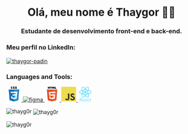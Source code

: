 <h1 align="center">Olá, meu nome é Thaygor 👋🏼</h1>
<h3 align="center">Estudante de desenvolvimento front-end e back-end.</h3>

<h3 align="left">Meu perfil no LinkedIn:</h3>
<p align="left">
<a href="https://linkedin.com/in/thaygor-padin" target="blank"><img align="center" src="https://raw.githubusercontent.com/rahuldkjain/github-profile-readme-generator/master/src/images/icons/Social/linked-in-alt.svg" alt="thaygor-padin" height="30" width="40" /></a>
</p>

<h3 align="left">Languages and Tools:</h3>
<p align="left"> <a href="https://www.w3schools.com/css/" target="_blank" rel="noreferrer"> <img src="https://raw.githubusercontent.com/devicons/devicon/master/icons/css3/css3-original-wordmark.svg" alt="css3" width="40" height="40"/> </a> <a href="https://www.figma.com/" target="_blank" rel="noreferrer"> <img src="https://www.vectorlogo.zone/logos/figma/figma-icon.svg" alt="figma" width="40" height="40"/> </a> <a href="https://www.w3.org/html/" target="_blank" rel="noreferrer"> <img src="https://raw.githubusercontent.com/devicons/devicon/master/icons/html5/html5-original-wordmark.svg" alt="html5" width="40" height="40"/> </a> <a href="https://developer.mozilla.org/en-US/docs/Web/JavaScript" target="_blank" rel="noreferrer"> <img src="https://raw.githubusercontent.com/devicons/devicon/master/icons/javascript/javascript-original.svg" alt="javascript" width="40" height="40"/> </a> <a href="https://reactjs.org/" target="_blank" rel="noreferrer"> <img src="https://raw.githubusercontent.com/devicons/devicon/master/icons/react/react-original-wordmark.svg" alt="react" width="40" height="40"/> </a> </p>

<p><img align="left" src="https://github-readme-stats.vercel.app/api/top-langs?username=thayg0r&show_icons=true&locale=en&layout=compact" alt="thayg0r" /></p>

<p>&nbsp;<img align="center" src="https://github-readme-stats.vercel.app/api?username=thayg0r&show_icons=true&locale=en" alt="thayg0r" /></p>

<p><img align="center" src="https://github-readme-streak-stats.herokuapp.com/?user=thayg0r&" alt="thayg0r" /></p>
